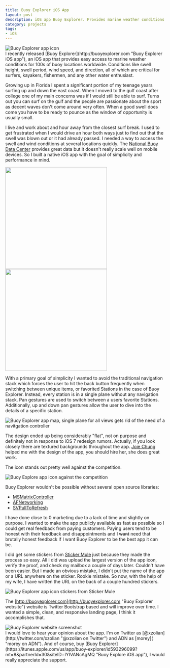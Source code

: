 ```yaml
---
title: Buoy Explorer iOS App
layout: post
description: iOS app Buoy Explorer. Provides marine weather conditions for 100s of locations worldwide.
category: projects
tags:
- iOS
---
```

<div class="screenshot">
    <img src="/assets/2013-06-05-buoy-explorer-app-icon.png" alt="Buoy Explorer app icon" class="pull-left" style="margin-right: 20px;">
</div>
I recently released [Buoy Explorer](http://buoyexplorer.com "Buoy Explorer iOS app"), an iOS app that provides easy access to marine weather conditions for 100s of buoy locations worldwide. Conditions like swell height, swell period, wind speed, and direction, all of which are critical for surfers, kayakers, fishermen, and any other water enthusiast.

Growing up in Florida I spent a significant portion of my teenage years surfing up and down the east coast. When I moved to the gulf coast after college one of my main concerns was if I would still be able to surf. Turns out you can surf on the gulf and the people are passionate about the sport as decent waves don't come around very often. When a good swell does come you have to be ready to pounce as the window of opportunity is usually small.

I live and work about and hour away from the closest surf break. I used to get frustrated when I would drive an hour both ways just to find out that the swell was blown out or it had already passed. I needed a way to access the swell and wind conditions at several locations quickly. The [National Buoy Data Center](http://www.ndbc.noaa.gov/ "National Buoy Data Center website") provides great data but it doesn't really scale well on mobile devices. So I built a native iOS app with the goal of simplicity and performance in mind.

<div class="screenshot">
<img src="/assets/2013-06-05-buoy-explorer-screenshot1@2x.png" width="320" alt="">
<img src="/assets/2013-06-05-buoy-explorer-screenshot2@2x.png" width="320" alt="">
</div>

With a primary goal of simplicity I wanted to avoid the traditional navigation stack which forces the user to hit the back button frequently when switching between unique items, or favorited Stations in the case of Buoy Explorer. Instead, every station is in a single plane without any navigation stack. Pan gestures are used to switch between a users favorite Stations. Additionally, up and down pan gestures allow the user to dive into the details of a specific station.

<div class="screenshot">
<img src="/assets/2013-06-19-buoy-explorer-app-layout.jpg" alt="Buoy Explorer app map, single plane for all views gets rid of the need of a navitgation controller">
</div>

The design ended up being considerably "flat", not on purpose and definitely not in response to iOS 7 redesign rumors. Actually, if you look closely there are textured backgrounds throughout the app. [Joie Chung](http://www.joieliz.com/ "Joie Chung designer") helped me with the design of the app, you should hire her, she does great work.

The icon stands out pretty well against the competition.

<div class="screenshot">
<img src="/assets/2013-06-19-buoy-explorer-app-icons.jpg" alt="Buoy Explore app icon against the competition">
</div>

Buoy Explorer wouldn't be possible without several open source libraries:

* [MSMatrixController](https://github.com/MarcoSero/MSMatrixController "Organize view controllers in a gesture-based 2D matrix")
* [AFNetworking](http://www.afnetworking.com/ "Networking framework for iOS and OSX")
* [SVPullToRefresh](https://github.com/samvermette/SVPullToRefresh "Pull-to-refresh for any UIScrollView")

I have done close to 0 marketing due to a lack of time and slightly on purpose. I wanted to make the app publicly available as fast as possible so I could get real feedback from paying customers. Paying users tend to be honest with their feedback and disappointments and I <strike>want</strike> need that brutally honest feedback if I want Buoy Explorer to be the best app it can be.

I did get some stickers from [Sticker Mule](http://www.stickermule.com/unlock?ref_id=8184079601 "Stick Mule") just because they made the process so easy. All I did was upload the largest version of the app icon, verify the proof, and check my mailbox a couple of days later. Couldn't have been easier. But I made an obvious mistake, I didn't put the name of the app or a URL anywhere on the sticker. Rookie mistake. So now, with the help of my wife, I have written the URL on the back of a couple hundred stickers.

<div class="screenshot">
    <img src="/assets/2013-06-09-buoy-explorer-stickers.jpg" alt="Buoy Explorer app icon stickers from Sticker Mule">
</div>

The [http://buoyexplorer.com](http://buoyexplorer.com "Buoy Explorer website") website is Twitter Bootstrap based and will improve over time. I wanted a simple, clean, and responsive landing page, I think it accomplishes that.

<div class="screenshot">
    <img src="/assets/2013-06-09-buoy-explorer-website-screenshot.png" alt="Buoy Explorer website screenshot">
</div>
I would love to hear your opinion about the app. I'm on Twitter as [@xzolian](http://twitter.com/xzolian "@xzolian on Twitter") and ADN as [morey]( "morey on ADN"). And of course, buy [Buoy Explorer](https://itunes.apple.com/us/app/buoy-explorer/id593296099?mt=8&partnerId=30&siteID=IYIVANcAgMQ "Buoy Explore iOS app"), I would really appreciate the support.